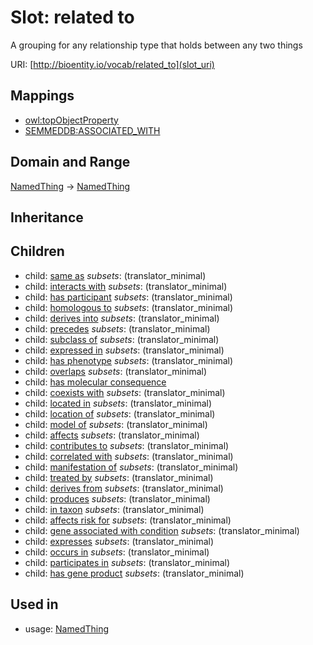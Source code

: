# Slot: related to


A grouping for any relationship type that holds between any two things

URI: [http://bioentity.io/vocab/related_to](slot_uri)
## Mappings

 * [owl:topObjectProperty](http://purl.obolibrary.org/obo/owl_topObjectProperty)
 * [SEMMEDDB:ASSOCIATED_WITH](http://purl.obolibrary.org/obo/SEMMEDDB_ASSOCIATED_WITH)
## Domain and Range

[NamedThing](NamedThing.md) -> [NamedThing](NamedThing.md)
## Inheritance

## Children

 *  child: [same as](same_as.md) *subsets*: (translator_minimal)
 *  child: [interacts with](interacts_with.md) *subsets*: (translator_minimal)
 *  child: [has participant](has_participant.md) *subsets*: (translator_minimal)
 *  child: [homologous to](homologous_to.md) *subsets*: (translator_minimal)
 *  child: [derives into](derives_into.md) *subsets*: (translator_minimal)
 *  child: [precedes](precedes.md) *subsets*: (translator_minimal)
 *  child: [subclass of](subclass_of.md) *subsets*: (translator_minimal)
 *  child: [expressed in](expressed_in.md) *subsets*: (translator_minimal)
 *  child: [has phenotype](has_phenotype.md) *subsets*: (translator_minimal)
 *  child: [overlaps](overlaps.md) *subsets*: (translator_minimal)
 *  child: [has molecular consequence](has_molecular_consequence.md)
 *  child: [coexists with](coexists_with.md) *subsets*: (translator_minimal)
 *  child: [located in](located_in.md) *subsets*: (translator_minimal)
 *  child: [location of](location_of.md) *subsets*: (translator_minimal)
 *  child: [model of](model_of.md) *subsets*: (translator_minimal)
 *  child: [affects](affects.md) *subsets*: (translator_minimal)
 *  child: [contributes to](contributes_to.md) *subsets*: (translator_minimal)
 *  child: [correlated with](correlated_with.md) *subsets*: (translator_minimal)
 *  child: [manifestation of](manifestation_of.md) *subsets*: (translator_minimal)
 *  child: [treated by](treated_by.md) *subsets*: (translator_minimal)
 *  child: [derives from](derives_from.md) *subsets*: (translator_minimal)
 *  child: [produces](produces.md) *subsets*: (translator_minimal)
 *  child: [in taxon](in_taxon.md) *subsets*: (translator_minimal)
 *  child: [affects risk for](affects_risk_for.md) *subsets*: (translator_minimal)
 *  child: [gene associated with condition](gene_associated_with_condition.md) *subsets*: (translator_minimal)
 *  child: [expresses](expresses.md) *subsets*: (translator_minimal)
 *  child: [occurs in](occurs_in.md) *subsets*: (translator_minimal)
 *  child: [participates in](participates_in.md) *subsets*: (translator_minimal)
 *  child: [has gene product](has_gene_product.md) *subsets*: (translator_minimal)
## Used in

 *  usage: [NamedThing](NamedThing.md)
